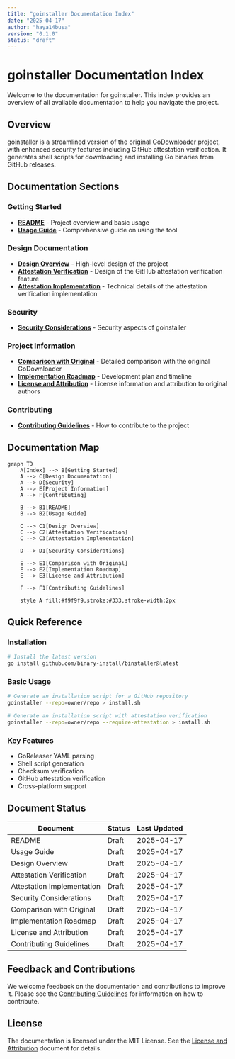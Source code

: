 ```yaml
---
title: "goinstaller Documentation Index"
date: "2025-04-17"
author: "haya14busa"
version: "0.1.0"
status: "draft"
---
```


# goinstaller Documentation Index

Welcome to the documentation for goinstaller. This index provides an overview of all available documentation to help you navigate the project.

## Overview

goinstaller is a streamlined version of the original [GoDownloader](https://github.com/goreleaser/godownloader) project, with enhanced security features including GitHub attestation verification. It generates shell scripts for downloading and installing Go binaries from GitHub releases.

## Documentation Sections

### Getting Started

- [**README**](README.md) - Project overview and basic usage
- [**Usage Guide**](usage.md) - Comprehensive guide on using the tool

### Design Documentation

- [**Design Overview**](design/overview.md) - High-level design of the project
- [**Attestation Verification**](design/attestation.md) - Design of the GitHub attestation verification feature
- [**Attestation Implementation**](design/attestation-implementation.md) - Technical details of the attestation verification implementation

### Security

- [**Security Considerations**](security.md) - Security aspects of goinstaller

### Project Information

- [**Comparison with Original**](comparison.md) - Detailed comparison with the original GoDownloader
- [**Implementation Roadmap**](roadmap.md) - Development plan and timeline
- [**License and Attribution**](license-and-attribution.md) - License information and attribution to original authors

### Contributing

- [**Contributing Guidelines**](contributing.md) - How to contribute to the project

## Documentation Map

```mermaid
graph TD
    A[Index] --> B[Getting Started]
    A --> C[Design Documentation]
    A --> D[Security]
    A --> E[Project Information]
    A --> F[Contributing]

    B --> B1[README]
    B --> B2[Usage Guide]

    C --> C1[Design Overview]
    C --> C2[Attestation Verification]
    C --> C3[Attestation Implementation]

    D --> D1[Security Considerations]

    E --> E1[Comparison with Original]
    E --> E2[Implementation Roadmap]
    E --> E3[License and Attribution]

    F --> F1[Contributing Guidelines]

    style A fill:#f9f9f9,stroke:#333,stroke-width:2px
```

## Quick Reference

### Installation

```bash
# Install the latest version
go install github.com/binary-install/binstaller@latest
```

### Basic Usage

```bash
# Generate an installation script for a GitHub repository
goinstaller --repo=owner/repo > install.sh

# Generate an installation script with attestation verification
goinstaller --repo=owner/repo --require-attestation > install.sh
```

### Key Features

- GoReleaser YAML parsing
- Shell script generation
- Checksum verification
- GitHub attestation verification
- Cross-platform support

## Document Status

| Document | Status | Last Updated |
|----------|--------|--------------|
| README | Draft | 2025-04-17 |
| Usage Guide | Draft | 2025-04-17 |
| Design Overview | Draft | 2025-04-17 |
| Attestation Verification | Draft | 2025-04-17 |
| Attestation Implementation | Draft | 2025-04-17 |
| Security Considerations | Draft | 2025-04-17 |
| Comparison with Original | Draft | 2025-04-17 |
| Implementation Roadmap | Draft | 2025-04-17 |
| License and Attribution | Draft | 2025-04-17 |
| Contributing Guidelines | Draft | 2025-04-17 |

## Feedback and Contributions

We welcome feedback on the documentation and contributions to improve it. Please see the [Contributing Guidelines](contributing.md) for information on how to contribute.

## License

The documentation is licensed under the MIT License. See the [License and Attribution](license-and-attribution.md) document for details.
